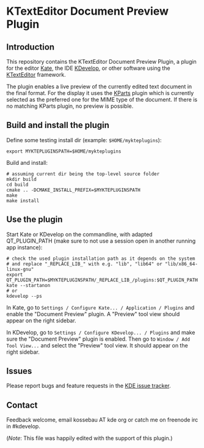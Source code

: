 # KTextEditor Document Preview Plugin

## Introduction

This repository contains the KTextEditor Document Preview Plugin, a plugin for the editor [Kate](https://www.kate-editor.org/), the IDE [KDevelop](https://www.kdevelop.org/), or other software using the [KTextEditor](https://api.kde.org/frameworks/ktexteditor/html/index.html) framework.

The plugin enables a live preview of the currently edited text document in the final format. For the display it uses the [KParts](https://api.kde.org/frameworks/kparts/html/index.html) plugin which is currently selected as the preferred one for the MIME type of the document. If there is no matching KParts plugin, no preview is possible.


## Build and install the plugin

Define some testing install dir (example: `$HOME/mykteplugins`):

    export MYKTEPLUGINSPATH=$HOME/mykteplugins

Build and install:

    # assuming current dir being the top-level source folder
    mkdir build
    cd build
    cmake .. -DCMAKE_INSTALL_PREFIX=$MYKTEPLUGINSPATH
    make
    make install

## Use the plugin

Start Kate or KDevelop on the commandline, with adapted QT_PLUGIN_PATH (make sure to not use a session open in another running app instance):

    # check the used plugin installation path as it depends on the system
    # and replace "_REPLACE_LIB_" with e.g. "lib", "lib64" or "lib/x86_64-linux-gnu"
    export QT_PLUGIN_PATH=$MYKTEPLUGINSPATH/_REPLACE_LIB_/plugins:$QT_PLUGIN_PATH
    kate --startanon
    # or
    kdevelop --ps

In Kate, go to `Settings / Configure Kate... / Application / Plugins` and enable the "Document Preview" plugin. A "Preview" tool view should appear on the right sidebar.

In KDevelop, go to `Settings / Configure KDevelop... / Plugins` and make sure the "Document Preview" plugin is enabled. Then go to `Window / Add Tool View...` and select the "Preview" tool view. It should appear on the right sidebar.


## Issues

Please report bugs and feature requests in the [KDE issue tracker](https://bugs.kde.org/enter_bug.cgi?format=guided&amp;product=kate&amp;component=plugin-preview).


## Contact

Feedback welcome, email kossebau AT kde org or catch me on freenode irc in #kdevelop.

(*Note*: This file was happily edited with the support of this plugin.)

